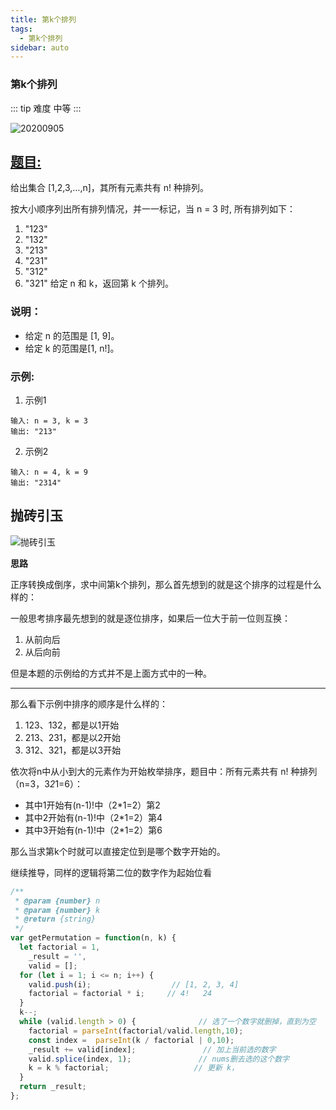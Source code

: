```yaml
---
title: 第k个排列
tags:
  - 第k个排列
sidebar: auto
---
```


### 第k个排列

::: tip 难度
中等
:::

![20200905](http://qiniu.gaowenju.com/leecode/banner/20200905.jpg)

## [题目:](https://leetcode-cn.com/problems/permutation-sequence/)

给出集合 [1,2,3,…,n]，其所有元素共有 n! 种排列。

按大小顺序列出所有排列情况，并一一标记，当 n = 3 时, 所有排列如下：
1. "123"
2. "132"
3. "213"
4. "231"
5. "312"
6. "321"
给定 n 和 k，返回第 k 个排列。

### 说明：

- 给定 n 的范围是 [1, 9]。
- 给定 k 的范围是[1,  n!]。

### 示例:

1. 示例1

```
输入: n = 3, k = 3
输出: "213"
```

2. 示例2

```
输入: n = 4, k = 9
输出: "2314"
```


## 抛砖引玉

![抛砖引玉](http://qiniu.gaowenju.com/leecode/20200905.png)

**思路**

正序转换成倒序，求中间第k个排列，那么首先想到的就是这个排序的过程是什么样的：

一般思考排序最先想到的就是逐位排序，如果后一位大于前一位则互换：
1. 从前向后
2. 从后向前

但是本题的示例给的方式并不是上面方式中的一种。

---

那么看下示例中排序的顺序是什么样的：
1. 123、132，都是以1开始
2. 213、231，都是以2开始
3. 312、321，都是以3开始

依次将n中从小到大的元素作为开始枚举排序，题目中：所有元素共有 n! 种排列（n=3，3*2*1=6）：
- 其中1开始有(n-1)!中（2*1=2）第2
- 其中2开始有(n-1)!中（2*1=2）第4
- 其中3开始有(n-1)!中（2*1=2）第6

那么当求第k个时就可以直接定位到是哪个数字开始的。

继续推导，同样的逻辑将第二位的数字作为起始位看






```javascript
/**
 * @param {number} n
 * @param {number} k
 * @return {string}
 */
var getPermutation = function(n, k) {
  let factorial = 1,
    _result = '',
    valid = [];
  for (let i = 1; i <= n; i++) {
    valid.push(i);                  // [1, 2, 3, 4]
    factorial = factorial * i;     // 4!   24
  }
  k--;
  while (valid.length > 0) {              // 选了一个数字就删掉，直到为空
    factorial = parseInt(factorial/valid.length,10); 
    const index =  parseInt(k / factorial | 0,10); 
    _result += valid[index];               // 加上当前选的数字
    valid.splice(index, 1);               // nums删去选的这个数字
    k = k % factorial;                   // 更新 k，
  }
  return _result;
};
```
